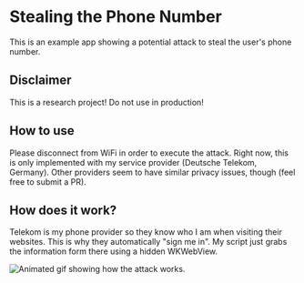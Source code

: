 # Stealing the Phone Number
This is an example app showing a potential attack to steal the user's phone number. 

## Disclaimer
This is a research project! Do not use in production!

## How to use
Please disconnect from WiFi in order to execute the attack.
Right now, this is only implemented with my service provider (Deutsche Telekom, Germany). Other providers seem to have similar privacy issues, though (feel free to submit a PR).

## How does it work?
Telekom is my phone provider so they know who I am when visiting their websites. This is why they automatically "sign me in". My script just grabs the information form there using a hidden WKWebView.

![Animated gif showing how the attack works.](https://github.com/frogg/Steal-Phone-Number/raw/master/steal_number_animation.gif)

